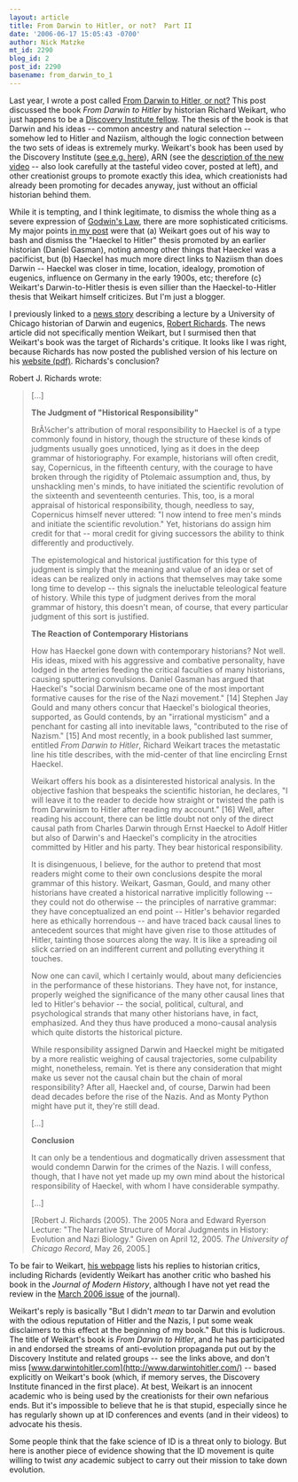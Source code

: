 ```yaml
---
layout: article
title: From Darwin to Hitler, or not?  Part II
date: '2006-06-17 15:05:43 -0700'
author: Nick Matzke
mt_id: 2290
blog_id: 2
post_id: 2290
basename: from_darwin_to_1
---
```

<img src="http://www.arn.org/arnproducts/videos/v056.jpg" alt="" style="float:left;" />Last year, I wrote a post called [From Darwin to Hitler, or not?](http://www.pandasthumb.org/archives/2005/05/from_darwin_to.html)  This post discussed the book _From Darwin to Hitler_ by historian Richard Weikart, who just happens to be a [Discovery Institute fellow](http://www.discovery.org/scripts/viewDB/index.php?command=view&amp;id=37&amp;isFellow=true).  The thesis of the book is that Darwin and his ideas -- common ancestry and natural selection -- somehow led to Hitler and Naziism, although the logic connection between the two sets of ideas is extremely murky.  Weikart's book has been used by the Discovery Institute ([see e.g. here](http://www.discovery.org/scripts/viewDB/index.php?command=view&amp;id=2157&amp;program=CSC)), ARN (see the [description of the new video](http://www.arn.org/arnproducts/videos/v056sk.htm) -- also look carefully at the tasteful video cover, posted at left), and other creationist groups to promote exactly this idea, which creationists had already been promoting for decades anyway, just without an official historian behind them.

While it is tempting, and I think legitimate, to dismiss the whole thing as a severe expression of [Godwin's Law](http://en.wikipedia.org/wiki/Godwin&apos;s_law), there are more sophisticated criticisms.  My major points [in my post](http://www.pandasthumb.org/archives/2005/05/from_darwin_to.html) were that (a) Weikart goes out of his way to bash and dismiss the "Haeckel to Hitler" thesis promoted by an earlier historian (Daniel Gasman), noting among other things that Haeckel was a pacificist, but (b) Haeckel has much more direct links to Naziism than does Darwin -- Haeckel was closer in time, location, idealogy, promotion of eugenics, influence on Germany in the early 1900s, etc; therefore (c} Weikart's Darwin-to-Hitler thesis is even sillier than the Haeckel-to-Hitler thesis that Weikart himself criticizes.  But I'm just a blogger.  

I previously linked to a [news story](http://maroon.uchicago.edu/news/articles/2005/04/15/richards_addresses_m.php) describing a lecture by a University of Chicago historian of Darwin and eugenics, [Robert Richards](http://home.uchicago.edu/~rjr6/Bibliography1.htm). The news article did not specifically mention Weikart, but I surmised then that Weikart's book was the target of Richards's critique.  It looks like I was right, because Richards has now posted the published version of his lecture on his [website (pdf)](http://home.uchicago.edu/~rjr6/articles/Ryerson%20Lecture--%20Moral%20Judgment%20in%20History.pdf).  Richards's conclusion?

Robert J. Richards wrote:

> \[...\]
> 
> **The Judgment of "Historical Responsibility"**
> 
> BrÃ¼cher's attribution of moral responsibility to Haeckel is of a type commonly found in history, though the structure of these kinds of judgments usually goes unnoticed, lying as it does in the deep grammar of historiography. For example, historians will often credit, say, Copernicus, in the fifteenth century, with the courage to have broken through the rigidity of Ptolemaic assumption and, thus, by unshackling men's minds, to have initiated the scientific revolution of the sixteenth and seventeenth centuries. This, too, is a moral appraisal of historical responsibility, though, needless to say, Copernicus himself never uttered: "I now intend to free men's minds and initiate the scientific revolution." Yet, historians do assign him credit for that -- moral credit for giving successors the ability to think differently and productively.
> 
> The epistemological and historical justification for this type of judgment is simply that the meaning and value of an idea or set of ideas can be realized only in actions that themselves may take some long time to develop -- this signals the ineluctable teleological feature of history. While this type of judgment derives from the moral grammar of history, this doesn't mean, of course, that every particular judgment of this sort is justified.
> 
> **The Reaction of Contemporary Historians**
> 
> How has Haeckel gone down with contemporary historians? Not well. His ideas, mixed with his aggressive and combative personality, have lodged in the arteries feeding the critical faculties of many historians, causing sputtering convulsions. Daniel Gasman has argued that Haeckel's "social Darwinism became one of the most important formative causes for the rise of the Nazi movement." \[14\]  Stephen Jay Gould and many others concur that Haeckel's biological theories, supported, as Gould contends, by an "irrational mysticism" and a penchant for casting all into inevitable laws, "contributed to the rise of Nazism." \[15\]  And most recently, in a book published last summer, entitled _From Darwin to Hitler_, Richard Weikart traces the metastatic line his title describes, with the mid-center of that line encircling Ernst Haeckel.
> 
> Weikart offers his book as a disinterested historical analysis. In the objective fashion that bespeaks the scientific historian, he declares, "I will leave it to the reader to decide how straight or twisted the path is from Darwinism to Hitler after reading my account." \[16\]  Well, after reading his account, there can be little doubt not only of the direct causal path from Charles Darwin through Ernst Haeckel to Adolf Hitler but also of Darwin's and Haeckel's complicity in the atrocities committed by Hitler and his party. They bear historical responsibility.
> 
> It is disingenuous, I believe, for the author to pretend that most readers might come to their own conclusions despite the moral grammar of this history. Weikart, Gasman, Gould, and many other historians have created a historical narrative implicitly following -- they could not do otherwise --  the principles of narrative grammar: they have conceptualized an end point --  Hitler's behavior regarded here as ethically horrendous -- and have traced back causal lines to antecedent sources that might have given rise to those attitudes of Hitler, tainting those sources along the way. It is like a spreading oil slick carried on an indifferent current and polluting everything it touches.
> 
> Now one can cavil, which I certainly would, about many deficiencies in the performance of these historians. They have not, for instance, properly weighed the significance of the many other causal lines that led to Hitler's behavior -- the social, political, cultural, and psychological strands that many other historians have, in fact, emphasized. And they thus have produced a mono-causal analysis which quite distorts the historical picture.
> 
> While responsibility assigned Darwin and Haeckel might be mitigated by a more realistic weighing of causal trajectories, some culpability might, nonetheless, remain. Yet is there any consideration that might make us sever not the causal chain but the chain of moral responsibility? After all, Haeckel and, of course, Darwin had been dead decades before the rise of the Nazis. And as Monty Python might have put it, they're still dead.
> 
> \[...\]
> 
> **Conclusion**
> 
> It can only be a tendentious and dogmatically driven assessment that would condemn Darwin for the crimes of the Nazis. I will confess, though, that I have not yet made up my own mind about the historical responsibility of Haeckel, with whom I have considerable sympathy.
> 
> \[...\]
> 
> \[Robert J. Richards (2005).  The 2005 Nora and Edward Ryerson Lecture: "The Narrative Structure of Moral Judgments in History: Evolution and Nazi Biology." Given on April 12, 2005.  _The University of Chicago Record_, May 26, 2005.\]

To be fair to Weikart, [his webpage](http://www.csustan.edu/History/Faculty/Weikart/FromDarwintoHitler.htm) lists his replies to historian critics, including Richards (evidently Weikart has another critic who bashed his book in the _Journal of Modern History_, although I have not yet read the review in the [March 2006 issue](http://www.journals.uchicago.edu/JMH/journal/contents/v78n1.html?erFrom=2844363510975848891Guest) of the journal).  

Weikart's reply is basically "But I didn't _mean_ to tar Darwin and evolution with the odious reputation of Hitler and the Nazis, I put some weak disclaimers to this effect at the beginning of my book."  But this is ludicrous.  The title of Weikart's book is _From Darwin to Hitler_, and he has participated in and endorsed the streams of anti-evolution propaganda put out by the Discovery Institute and related groups -- see the links above, and don't miss [www.darwintohitler.com](http://www.darwintohitler.com/) -- based explicitly on Weikart's book (which, if memory serves, the Discovery Institute financed in the first place).  At best, Weikart is an innocent academic who is being used by the creationists for their own nefarious ends.  But it's impossible to believe that he is that stupid, especially since he has regularly shown up at ID conferences and events (and in their videos) to advocate his thesis.

Some people think that the fake science of ID is a threat only to biology.  But here is another piece of evidence showing that the ID movement is quite willing to twist _any_ academic subject to carry out their mission to take down evolution.
